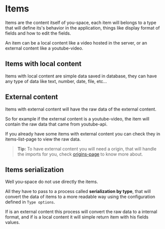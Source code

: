 # Items

Items are the content itself of you-space, each item will belongs to a type that will define its's behavior in the application, things like display format of fields and how to edit the fields.

An item can be a local content like a video hosted in the server, or an external content like
a youtube-video.

## Items with local content

Items with local content are simple data saved in database, they can have any type of data like text, number, date, file, etc...

## External content

Items with external content will have the raw data of the external content.

So for example if the external content is a youtube-video, the item will contain the raw data that came from youtube-api.

If you already have some items with external content you can check they in items-list-page to view the raw data.

> **Tip:** To have external content you will need a origin, that will handle the imports for you, check [origins-page](/basics/origins.md) to know more about.

## Items serialization

Well you-space do not use directly the items.

All they have to pass to a process called **serialization by type**, that will convert the data of items to a more readable way using the configuration defined in `Type options`.

If is an external content this process will convert the raw data to a internal format, and if is a local content it will simple return item with his fields values.
